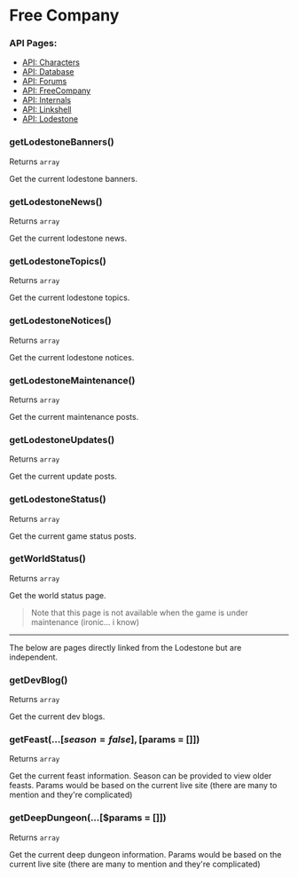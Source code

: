 # Free Company

### API Pages:
- [API: Characters](/docs/ApiCharacters.md)
- [API: Database](/docs/ApiDatabase.md)
- [API: Forums](/docs/ApiForums.md)
- [API: FreeCompany](/docs/ApiFreeCompany.md)
- [API: Internals](/docs/ApiInternals.md)
- [API: Linkshell](/docs/ApiLinkshell.md)
- [API: Lodestone](/docs/ApiLodestone.md)

### getLodestoneBanners()
Returns `array`

Get the current lodestone banners.

### getLodestoneNews()
Returns `array`

Get the current lodestone news.

### getLodestoneTopics()
Returns `array`

Get the current lodestone topics.

### getLodestoneNotices()
Returns `array`

Get the current lodestone notices.

### getLodestoneMaintenance()
Returns `array`

Get the current maintenance posts.

### getLodestoneUpdates()
Returns `array`

Get the current update posts.

### getLodestoneStatus()
Returns `array`

Get the current game status posts.

### getWorldStatus()
Returns `array`

Get the world status page. 

> Note that this page is not available when the game is under maintenance (ironic... i know)

----

The below are pages directly linked from the Lodestone but are independent.

### getDevBlog()
Returns `array`

Get the current dev blogs.

### getFeast(...[$season = false], [$params = []])
Returns `array`

Get the current feast information. Season can be provided to view older feasts. Params would be based on the current live site (there are many to mention and they're complicated)


### getDeepDungeon(...[$params = []])
Returns `array`

Get the current deep dungeon information. Params would be based on the current live site (there are many to mention and they're complicated)
